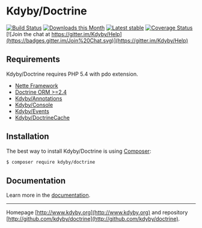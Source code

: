 Kdyby/Doctrine
======

[![Build Status](https://travis-ci.org/Kdyby/Doctrine.svg?branch=master)](https://travis-ci.org/Kdyby/Doctrine)
[![Downloads this Month](https://img.shields.io/packagist/dm/kdyby/doctrine.svg)](https://packagist.org/packages/kdyby/doctrine)
[![Latest stable](https://img.shields.io/packagist/v/kdyby/doctrine.svg)](https://packagist.org/packages/kdyby/doctrine)
[![Coverage Status](https://coveralls.io/repos/github/Kdyby/Doctrine/badge.svg?branch=master)](https://coveralls.io/github/Kdyby/Doctrine?branch=master)
[![Join the chat at https://gitter.im/Kdyby/Help](https://badges.gitter.im/Join%20Chat.svg)](https://gitter.im/Kdyby/Help)


Requirements
------------

Kdyby/Doctrine requires PHP 5.4 with pdo extension.

- [Nette Framework](https://github.com/nette/nette)
- [Doctrine ORM >=2.4](https://github.com/doctrine/doctrine2)
- [Kdyby/Annotations](https://github.com/kdyby/annotations)
- [Kdyby/Console](https://github.com/kdyby/console)
- [Kdyby/Events](https://github.com/kdyby/events)
- [Kdyby/DoctrineCache](https://github.com/kdyby/doctrineCache)


Installation
------------

The best way to install Kdyby/Doctrine is using  [Composer](http://getcomposer.org/):

```sh
$ composer require kdyby/doctrine
```


Documentation
------------

Learn more in the [documentation](https://github.com/Kdyby/Doctrine/blob/master/docs/en/index.md).


-----

Homepage [http://www.kdyby.org](http://www.kdyby.org) and repository [http://github.com/kdyby/doctrine](http://github.com/kdyby/doctrine).
